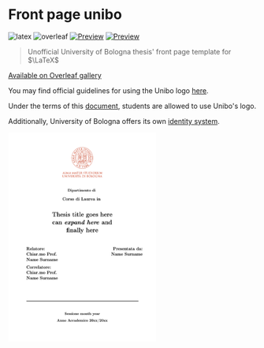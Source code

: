 # Front page unibo

![latex](https://img.shields.io/badge/LaTeX-008080.svg?style=plain&logo=LaTeX&logoColor=white)
![overleaf](https://img.shields.io/badge/Overleaf-47A141.svg?plain&logo=Overleaf&logoColor=white)
[![Preview](https://img.shields.io/badge/Click%20for%20pdf%20preview-24292e)](https://github.com/micheledinelli/frontespizio-unibo/tree/main/preview/preview.pdf)
[![Preview](https://img.shields.io/badge/Opena%20as%20Overleaf%20template-47A141)](https://it.overleaf.com/latex/templates/frontespizio-unibo/bgsyvdmrzjzf)

> Unofficial University of Bologna thesis' front page template for $\LaTeX$

[Available on Overleaf gallery](https://it.overleaf.com/latex/templates/frontespizio-unibo/bgsyvdmrzjzf)

You may find official guidelines for using the Unibo logo [here](https://www.unibo.it/it/ateneo/chi-siamo/immagine-identita-e-marchio).

Under the terms of this [document](https://www.unibo.it/it/ateneo/chi-siamo/immagine-identita-e-marchio/utilizzo-del-marchio-di-ateneo-nelle-tesi-elaborati), students are allowed to use Unibo's logo.

Additionally, University of Bologna offers its own [identity system](https://www.unibo.it/it/allegati/SistemaIdentitUniversitBologna.pdf/@@download/file/Sistema%20di%20identita%20di%20Ateneo.pdf).

<img src="./preview/preview.png" alt="preview" width="300"/>
